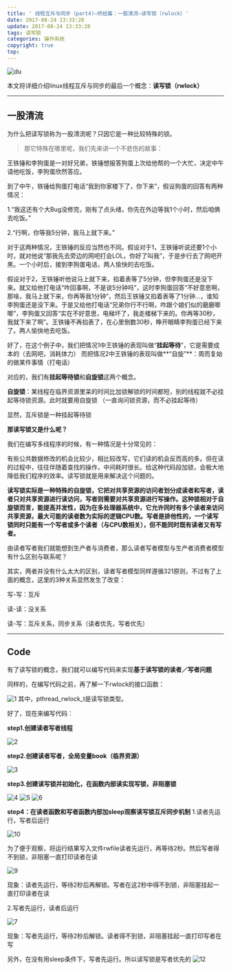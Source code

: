 ```yaml
---
title: ' 线程互斥与同步（part4)—终结篇：一股清流—读写锁（rwlock）'
date: 2017-08-24 13:33:28
update: 2017-08-24 13:33:28
tags: 读写锁
categories: 操作系统
copyright: true
top:
---
```


![du ](http://ou7wdump3.bkt.clouddn.com/%E8%AF%BB%E5%86%99%E9%94%81.jpg)



本文将详细介绍linux线程互斥与同步的最后一个概念：**读写锁（rwlock）**

<!-- more -->

----------
## 一股清流 ##


为什么把读写锁称为一股清流呢？只因它是一种比较特殊的锁。

>那它特殊在哪里呢，我们先来讲一个不悲伤的故事：

王铁锤和李狗蛋是一对好兄弟，铁锤想报答狗蛋上次给他帮的一个大忙，决定中午请他吃饭，李狗蛋欣然答应。

到了中午，铁锤给狗蛋打电话“我到你家楼下了，你下来”，假设狗蛋的回答有两种情况：

1.“我这还有个大Bug没修完，刚有了点头绪，你先在外边等我1个小时，然后咱俩去吃饭。”

2.“行啊，你等我5分钟，我马上就下来。”

对于这两种情况，王铁锤的反应当然也不同。假设对于1，王铁锤听说还要1个小时，就对他说“那我先去旁边的网吧打会LOL，你好了叫我”，于是步行去了网吧开黑。一个小时后，接到李狗蛋电话，两人愉快的去吃饭。

假设对于2，王铁锤听他说马上就下来，掐着表等了5分钟，但李狗蛋还是没下来。就又给他打电话“咋回事啊，不是说5分钟吗”，这时李狗蛋回答“不好意思啊，那啥，我马上就下来，你再等我1分钟”，然后王铁锤又掐着表等了1分钟...，谁知李狗蛋还是没下来。于是又给他打电话“兄弟你行不行啊，咋跟个娘们似的磨磨唧唧”，李狗蛋又回答“实在不好意思，电梯坏了，我走楼梯下来的。你再等30秒，我就下来了啊”。王铁锤不再掐表了，在心里倒数30秒，睁开眼睛李狗蛋已经下来了。两人愉快地去吃饭。

好了，在这个例子中，我们把情况1中王铁锤的表现叫做“**挂起等待**”，它是需要成本的（去网吧，消耗体力）
而把情况2中王铁锤的表现叫做**“自旋”**：周而复始的做某件事情（打电话）

对应的，我们有**挂起等待锁**和**自旋锁**这两个概念。

**自旋锁**：某线程在临界资源里呆的时间比加锁解锁的时间都短，别的线程就不必挂起等待锁资源。此时就要用自旋锁 （一直询问锁资源，而不必挂起等待）

显然，互斥锁是一种挂起等待锁

**那读写锁又是什么呢？**

我们在编写多线程序的时候，有一种情况是十分常见的：

有些公共数据修改的机会比较少，相比较改写，它们读的机会反而高的多。但在读的过程中，往往伴随着查找的操作，中间耗时很长。给这种代码段加锁，会极大地降低我们程序的效率。读写锁就是用来解决这个问题的。

**读写锁实际是一种特殊的自旋锁，它把对共享资源的访问者划分成读者和写者，读者只对共享资源进行读访问，写者则需要对共享资源进行写操作。这种锁相对于自旋锁而言，能提高并发性，因为在多处理器系统中，它允许同时有多个读者来访问共享资源，最大可能的读者数为实际的逻辑CPU数。写者是排他性的，一个读写锁同时只能有一个写者或多个读者（与CPU数相关），但不能同时既有读者又有写者。** 

由读者写者我们就能想到生产者与消费者，那么读者写者模型与生产者消费者模型有什么区别与联系呢？

其实，两者并没有什么太大的区别，读者写者模型同样遵循321原则，不过有了上面的概念，这里的3种关系显然发生了改变：

写-写：互斥

读-读：没关系

读-写：互斥关系，同步关系（读者优先，写者优先）



----------
## Code ##



有了读写锁的概念，我们就可以编写代码来实现**基于读写锁的读者／写者问题**

同样的，在编写代码之前，再了解一下rwlock的接口函数：

![1](http://img.blog.csdn.net/20170602151259375?watermark/2/text/aHR0cDovL2Jsb2cuY3Nkbi5uZXQvc3VtbXlfSg==/font/5a6L5L2T/fontsize/400/fill/I0JBQkFCMA==/dissolve/70/gravity/SouthEast)
其中，pthread_rwlock_t是读写锁类型。

好了，现在来编写代码：

**step1.创建读者写者线程**

![2](http://img.blog.csdn.net/20170602153559818?watermark/2/text/aHR0cDovL2Jsb2cuY3Nkbi5uZXQvc3VtbXlfSg==/font/5a6L5L2T/fontsize/400/fill/I0JBQkFCMA==/dissolve/70/gravity/SouthEast)

**step2.创建读者写者，全局变量book（临界资源）**

![3](http://img.blog.csdn.net/20170602153633850?watermark/2/text/aHR0cDovL2Jsb2cuY3Nkbi5uZXQvc3VtbXlfSg==/font/5a6L5L2T/fontsize/400/fill/I0JBQkFCMA==/dissolve/70/gravity/SouthEast)

**step3.创建读写锁并初始化，在函数内部读实现写锁，非阻塞锁**

![4](http://img.blog.csdn.net/20170602153738459?watermark/2/text/aHR0cDovL2Jsb2cuY3Nkbi5uZXQvc3VtbXlfSg==/font/5a6L5L2T/fontsize/400/fill/I0JBQkFCMA==/dissolve/70/gravity/SouthEast)
![5](http://img.blog.csdn.net/20170602153857472?watermark/2/text/aHR0cDovL2Jsb2cuY3Nkbi5uZXQvc3VtbXlfSg==/font/5a6L5L2T/fontsize/400/fill/I0JBQkFCMA==/dissolve/70/gravity/SouthEast)
![6](http://img.blog.csdn.net/20170602153959570?watermark/2/text/aHR0cDovL2Jsb2cuY3Nkbi5uZXQvc3VtbXlfSg==/font/5a6L5L2T/fontsize/400/fill/I0JBQkFCMA==/dissolve/70/gravity/SouthEast)

**step4：在读者函数和写者函数内部加sleep观察读写锁互斥同步机制**
1.读者先运行，写者后运行

![10](http://img.blog.csdn.net/20170602161451839?watermark/2/text/aHR0cDovL2Jsb2cuY3Nkbi5uZXQvc3VtbXlfSg==/font/5a6L5L2T/fontsize/400/fill/I0JBQkFCMA==/dissolve/70/gravity/SouthEast)

为了便于观察，将运行结果写入文件rwfile读者先运行，再等待2秒。然后写者得不到锁，非阻塞一直打印读者在读

![9](http://img.blog.csdn.net/20170602161323213?watermark/2/text/aHR0cDovL2Jsb2cuY3Nkbi5uZXQvc3VtbXlfSg==/font/5a6L5L2T/fontsize/400/fill/I0JBQkFCMA==/dissolve/70/gravity/SouthEast)

现象：读者先运行，等待2秒后再解锁。写者在这2秒中得不到锁，非阻塞挂起一直打印读者在读

2.写者先运行，读者后运行

![7](http://img.blog.csdn.net/20170602160403942?watermark/2/text/aHR0cDovL2Jsb2cuY3Nkbi5uZXQvc3VtbXlfSg==/font/5a6L5L2T/fontsize/400/fill/I0JBQkFCMA==/dissolve/70/gravity/SouthEast)

现象：写者先运行，等待2秒后解锁。读者得不到锁，非阻塞挂起一直打印写者在写

另外，在没有用sleep条件下，写者先运行。所以读写锁是写者优先的
![12](http://img.blog.csdn.net/20170602163039542?watermark/2/text/aHR0cDovL2Jsb2cuY3Nkbi5uZXQvc3VtbXlfSg==/font/5a6L5L2T/fontsize/400/fill/I0JBQkFCMA==/dissolve/70/gravity/SouthEast)



